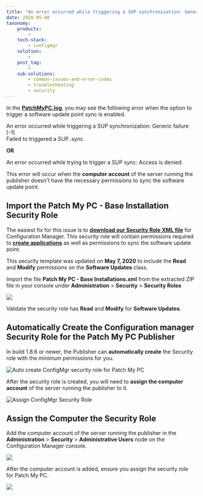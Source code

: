 ```yaml
---
title: "An error occurred while triggering a SUP synchronization: Generic failure [-1]"
date: 2020-05-08
taxonomy:
    products:
        - 
    tech-stack:
        - configmgr
    solution:
        - 
    post_tag:
        - 
    sub-solutions:
        - common-issues-and-error-codes
        - troubleshooting
        - security
---
```


In the **[PatchMyPC.log](https://patchmypc.com/collecting-log-files-for-patch-my-pc-support#publishing-service-logs)**, you may see the following error when the option to trigger a software update point sync is enabled.

An error occurred while triggering a SUP synchronization: Generic failure \[-1\]  
Failed to triggered a SUP..sync

**OR**

An error occurred while trying to trigger a SUP sync: Access is denied.

This error will occur when the **computer account** of the server running the publisher doesn't have the necessary permissions to sync the software update point.

## Import the Patch My PC - Base Installation Security Role

The easiest fix for this issue is to **[download our Security Role XML file](https://patchmypc.com/app/uploads/2025/06/Patch-My-PC-Base-Installations-6-26-20.zip)** for Configuration Manager. This security role will contain permissions required to **[create applications](/permissions-required-in-sccm-for-base-installation-packages-from-patch-my-pc)** as well as permissions to sync the software update point.

This security template was updated on **May 7, 2020** to include the **Read** and **Modify** permissions on the **Software Updates** class.

Import the file **Patch My PC - Base Installations.xml** from the extracted ZIP file in your console under **Administration** > **Security** > **Security Roles**

![](../../_images/security-role-software-updates-modify-and-read-in-sccm.png)

Validate the security role has **Read** and **Modify** for **Software Updates**.

## Automatically Create the Configuration manager Security Role for the Patch My PC Publisher

In build 1.8.6 or newer, the Publisher can **automatically create** the Security role with the minimum permissions for you.

![Auto create ConfigMgr security role for Patch My PC](images/Create-ConfigMgr-Security-Role-for-Publisher-Automatically.png)

After the security role is created, you will need to **assign the computer account** of the server running the publisher to it.

![Assign ConfigMgr Security Role](images/assign-configmgr-security-role-to-server.png)

## Assign the Computer the Security Role

Add the computer account of the server running the publisher in the **Administration** > **Security** > **Administrative Users** node on the Configuration Manager console.

![](../../_images/computer-account-SCCM-permissions.png)

After the computer account is added, ensure you assign the security role for Patch My PC.

![](../../_images/assign-security-role-sccm-patchmypc.png)
